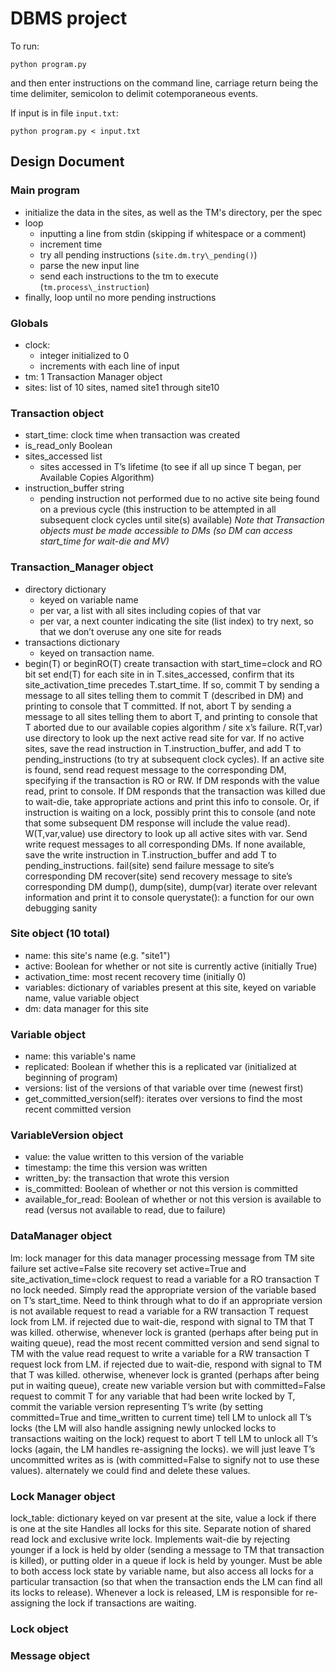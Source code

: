 DBMS project
============

To run:
```
python program.py
```
and then enter instructions on the command line,
carriage return being the time delimiter,
semicolon to delimit cotemporaneous events.

If input is in file `input.txt`:
```
python program.py < input.txt
```

## Design Document

### Main program
- initialize the data in the sites, as well as the TM's directory, per the spec
- loop
	* inputting a line from stdin (skipping if whitespace or a comment)
	* increment time
	* try all pending instructions (`site.dm.try\_pending()`)
	* parse the new input line
	* send each instructions to the tm to execute (`tm.process\_instruction`)
- finally, loop until no more pending instructions

### Globals
- clock: 
	* integer initialized to 0
	* increments with each line of input
- tm: 1 Transaction Manager object
- sites: list of 10 sites, named site1 through site10

### Transaction object
- start_time: clock time when transaction was created
- is_read_only Boolean
- sites_accessed list
	* sites accessed in T’s lifetime (to see if all up since T began, per Available Copies Algorithm)
- instruction_buffer string
	* pending instruction not performed due to no active site being found on a previous cycle (this instruction to be attempted in all subsequent clock cycles until site(s) available)
*Note that Transaction objects must be made accessible to DMs (so DM can access start_time for wait-die and MV)*

### Transaction\_Manager object
- directory dictionary
	* keyed on variable name
	* per var, a list with all sites including copies of that var
	* per var, a next counter indicating the site (list index) to try next, so that we don’t overuse any one site for reads
- transactions dictionary
	* keyed on transaction name.
- begin(T) or beginRO(T)
create transaction with start_time=clock and RO bit set
end(T)
for each site in in T.sites_accessed, confirm that its site_activation_time precedes T.start_time. If so, commit T by sending a message to all sites telling them to commit T (described in DM) and printing to console that T committed. If not, abort T by sending a message to all sites telling them to abort T, and printing to console that T aborted due to our available copies algorithm / site x’s failure.
R(T,var)
use directory to look up the next active read site for var. If no active sites, save the read instruction in T.instruction_buffer, and add T to pending_instructions (to try at subsequent clock cycles). If an active site is found, send read request message to the corresponding DM, specifying if the transaction is RO or RW. If DM responds with the value read, print to console. If DM responds that the transaction was killed due to wait-die, take appropriate actions and print this info to console. Or, if instruction is waiting on a lock, possibly print this to console (and note that some subsequent DM response will include the value read).
W(T,var,value)
use directory to look up all active sites with var. Send write request messages to all corresponding DMs. If none available, save the write instruction in T.instruction_buffer and add T to pending_instructions.
fail(site)
send failure message to site’s corresponding DM
recover(site)
send recovery message to site’s corresponding DM
dump(), dump(site), dump(var)
iterate over relevant information and print it to console
querystate(): a function for our own debugging sanity

### Site object (10 total)
- name: this site's name (e.g. "site1")
- active: Boolean for whether or not site is currently active (initially True)
- activation_time: most recent recovery time (initially 0)
- variables: dictionary of variables present at this site, keyed on variable name, value variable object
- dm: data manager for this site

### Variable object
- name: this variable's name
- replicated: Boolean if whether this is a replicated var (initialized at beginning of program)
- versions: list of the versions of that variable over time (newest first)
- get_committed_version(self): iterates over versions to find the most recent committed version 

### VariableVersion object
- value: the value written to this version of the variable
- timestamp: the time this version was written
- written_by: the transaction that wrote this version
- is_committed: Boolean of whether or not this version is committed
- available_for_read: Boolean of whether or not this version is available to read (versus not available to read, due to failure)

### DataManager object
lm: lock manager for this data manager
processing message from TM
site failure
set active=False
site recovery
set active=True and site_activation_time=clock
request to read a variable for a RO transaction T
no lock needed. Simply read the appropriate version of the variable based on T’s start_time. Need to think through what to do if an appropriate version is not available
request to read a variable for a RW transaction T
request lock from LM. if rejected due to wait-die, respond with signal to TM that T was killed. otherwise, whenever lock is granted (perhaps after being put in waiting queue), read the most recent committed version and send signal to TM with the value read
request to write a variable for a RW transaction T
request lock from LM. if rejected due to wait-die, respond with signal to TM that T was killed. otherwise, whenever lock is granted (perhaps after being put in waiting queue), create new variable version but with committed=False
request to commit T
for any variable that had been write locked by T, commit the variable version representing T’s write (by setting committed=True and time_written to current time)
tell LM to unlock all T’s locks (the LM will also handle assigning newly unlocked locks to transactions waiting on the lock)
request to abort T
tell LM to unlock all T’s locks (again, the LM handles re-assigning the locks). we will just leave T’s uncommitted writes as is (with committed=False to signify not to use these values). alternately we could find and delete these values.

### Lock Manager object
lock_table: dictionary keyed on var present at the site, value a lock if there is one at the site
Handles all locks for this site. Separate notion of shared read lock and exclusive write lock. Implements wait-die by rejecting younger if a lock is held by older (sending a message to TM that transaction is killed), or putting older in a queue if lock is held by younger. Must be able to both access lock state by variable name, but also access all locks for a particular transaction (so that when the transaction ends the LM can find all its locks to release). Whenever a lock is released, LM is responsible for re-assigning the lock if transactions are waiting.

### Lock object

### Message object
